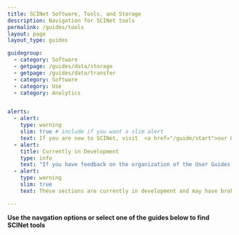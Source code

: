 ```yaml
---
title: SCINet Software, Tools, and Storage
description: Navigation for SCINet tools
permalink: /guides/tools
layout: page
layout_type: guides

guidegroup:
  - category: Software
  - getpage: /guides/data/storage
  - getpage: /guides/data/transfer
  - category: Software
  - category: Use
  - category: Analytics


alerts: 
  - alert: 
    type: warning
    slim: true # include if you want a slim alert
    text: If you are new to SCINet, visit  <a href="/guide/start">our Quickstart Guide</a>
  - alert:
    title: Currently in Development
    type: info
    text: "If you have feedback on the organization of the User Guides sections, please email us at <a href='mailto:scinet@usda.gov'>scinet@usda.gov.</a>"
  - alert: 
    type: warning
    slim: true 
    text: These sections are currently in development and may have broken links or missing images.

---
```



**Use the navgation options or select one of the guides below to find SCINet tools**